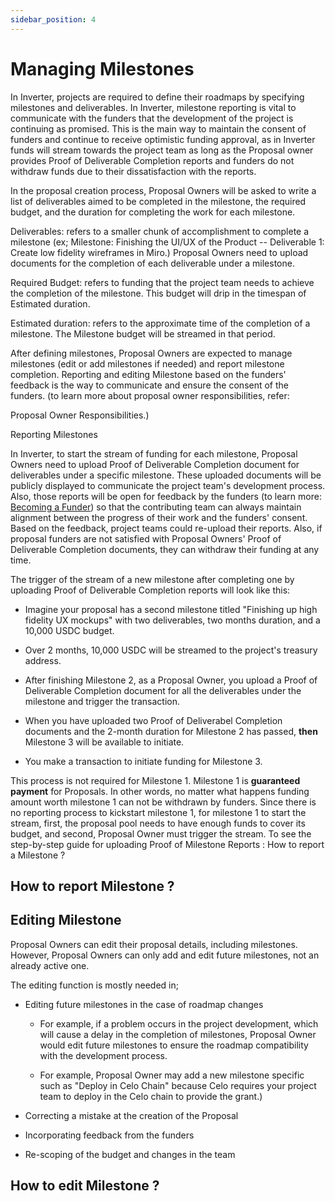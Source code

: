 ```yaml
---
sidebar_position: 4
---
```

 
# Managing Milestones

In Inverter, projects are required to define their roadmaps by specifying milestones and deliverables. In Inverter, milestone reporting is vital to communicate with the funders that the development of the project is continuing as promised. This is the main way to maintain the consent of funders and continue to receive optimistic funding approval, as in Inverter funds will stream towards the project team as long as the Proposal owner provides Proof of Deliverable Completion reports and funders do not withdraw funds due to their dissatisfaction with the reports.

In the proposal creation process, Proposal Owners will be asked to write a list of deliverables aimed to be completed in the milestone, the required budget, and the duration for completing the work for each milestone.

Deliverables: refers to a smaller chunk of accomplishment to complete a milestone (ex; Milestone: Finishing the UI/UX of the Product -- Deliverable 1: Create low fidelity wireframes in Miro.) Proposal Owners need to upload documents for the completion of each deliverable under a milestone.

Required Budget: refers to funding that the project team needs to achieve the completion of the milestone. This budget will drip in the timespan of Estimated duration.

Estimated duration: refers to the approximate time of the completion of a milestone. The Milestone budget will be streamed in that period.

After defining milestones, Proposal Owners are expected to manage milestones (edit or add milestones if needed) and report milestone completion. Reporting and editing Milestone based on the funders' feedback is the way to communicate and ensure the consent of the funders. (to learn more about proposal owner responsibilities, refer:

Proposal Owner Responsibilities.)

Reporting Milestones

In Inverter, to start the stream of funding for each milestone, Proposal Owners need to upload Proof of Deliverable Completion document for deliverables under a specific milestone. These uploaded documents will be publicly displayed to communicate the project team's development process. Also, those reports will be open for feedback by the funders (to learn more: [Becoming a Funder](https://app.gitbook.com/o/I2pW8EuBbOZ5F0ovZEvq/s/2Gxrjq5q8qOAwA1G6I3o/funding-a-proposal/becoming-a-funder)) so that the contributing team can always maintain alignment between the progress of their work and the funders' consent. Based on the feedback, project teams could re-upload their reports. Also, if proposal funders are not satisfied with Proposal Owners' Proof of Deliverable Completion documents, they can withdraw their funding at any time.

The trigger of the stream of a new milestone after completing one by uploading Proof of Deliverable Completion reports will look like this:

-   Imagine your proposal has a second milestone titled "Finishing up high fidelity UX mockups" with two deliverables, two months duration, and a 10,000 USDC budget.
    

-   Over 2 months, 10,000 USDC will be streamed to the project's treasury address.
    

-   After finishing Milestone 2, as a Proposal Owner, you upload a Proof of Deliverable Completion document for all the deliverables under the milestone and trigger the transaction.
    

-   When you have uploaded two Proof of Deliverabel Completion documents and the 2-month duration for Milestone 2 has passed, **then** Milestone 3 will be available to initiate.
    

-   You make a transaction to initiate funding for Milestone 3.
    

This process is not required for Milestone 1. Milestone 1 is **guaranteed payment** for Proposals. In other words, no matter what happens funding amount worth milestone 1 can not be withdrawn by funders. Since there is no reporting process to kickstart milestone 1, for milestone 1 to start the stream, first, the proposal pool needs to have enough funds to cover its budget, and second, Proposal Owner must trigger the stream. To see the step-by-step guide for uploading Proof of Milestone Reports : How to report a Milestone ?

## How to report Milestone ?[](https://app.gitbook.com/#how-to-report-milestone)

## Editing Milestone[](https://app.gitbook.com/#editing-milestone)

Proposal Owners can edit their proposal details, including milestones. However, Proposal Owners can only add and edit future milestones, not an already active one.

The editing function is mostly needed in;

-   Editing future milestones in the case of roadmap changes
    
    -   For example, if a problem occurs in the project development, which will cause a delay in the completion of milestones, Proposal Owner would edit future milestones to ensure the roadmap compatibility with the development process.
        
    
    -   For example, Proposal Owner may add a new milestone specific such as "Deploy in Celo Chain" because Celo requires your project team to deploy in the Celo chain to provide the grant.)
        
    

-   Correcting a mistake at the creation of the Proposal
    

-   Incorporating feedback from the funders
    

-   Re-scoping of the budget and changes in the team
    

## How to edit Milestone ?